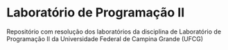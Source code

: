 # Laboratório de Programação II
Repositório com resolução dos laboratórios da disciplina de Laboratório de Programação II da Universidade Federal de Campina Grande (UFCG)
